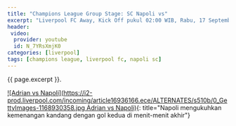 ```yaml
---
title: "Champions League Group Stage: SC Napoli vs"
excerpt: "Liverpool FC Away, Kick Off pukul 02:00 WIB, Rabu, 17 September 2019. Hasil Akhir: Kalah 2-0"
header:
 video:
  provider: youtube
  id: N_7YRsXmjK0
categories: [liverpool]
tags: [champions league, liverpool fc, napoli sc]
---
```

{{ page.excerpt }}.

[![Adrian vs Napoli](https://i2-prod.liverpool.com/incoming/article16936166.ece/ALTERNATES/s510b/0_GettyImages-1168930358.jpg Adrian vs Napoli)](https://i2-prod.liverpool.com/incoming/article16936166.ece/ALTERNATES/s810/0_GettyImages-1168930358.jpg){: title="Napoli mengukuhkan kemenangan kandang dengan gol kedua di menit-menit akhir"}
